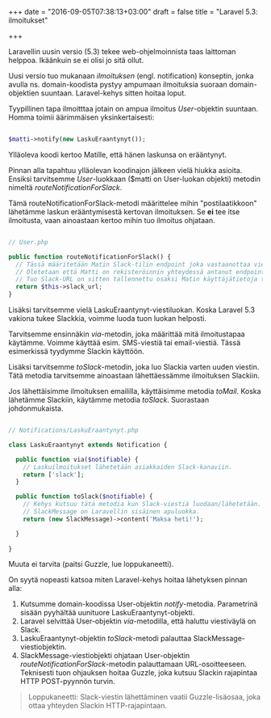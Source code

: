 +++
date = "2016-09-05T07:38:13+03:00"
draft = false
title = "Laravel 5.3: ilmoitukset"

+++

Laravellin uusin versio (5.3) tekee web-ohjelmoinnista taas laittoman helppoa. Ikäänkuin se ei olisi jo sitä ollut.

Uusi versio tuo mukanaan *ilmoituksen* (engl. notification) konseptin, jonka avulla ns. domain-koodista pystyy ampumaan ilmoituksia suoraan domain-objektien suuntaan. Laravel-kehys sitten hoitaa loput.

Tyypillinen tapa ilmoitttaa jotain on ampua ilmoitus *User*-objektin suuntaan. Homma toimii äärimmäisen yksinkertaisesti:

```php

$matti->notify(new LaskuEraantynyt());

```

Ylläoleva koodi kertoo Matille, että hänen laskunsa on erääntynyt.

Pinnan alla tapahtuu ylläolevan koodinajon jälkeen vielä hiukka asioita. Ensiksi tarvitsemme *User*-luokkaan ($matti on User-luokan objekti) metodin nimeltä *routeNotificationForSlack*. 

Tämä routeNotificationForSlack-metodi määrittelee mihin "postilaatikkoon" lähetämme laskun erääntymisestä kertovan ilmoituksen. Se **ei** tee itse ilmoitusta, vaan ainoastaan kertoo mihin tuo ilmoitus ohjataan.

```php

// User.php

public function routeNotificationForSlack() {
  // Tässä määritetään Matin Slack-tilin endpoint joka vastaanottaa viestit.
  // Oletetaan että Matti on rekisteröinnin yhteydessä antanut endpoint-URL:n.
  // Tuo Slack-URL on sitten tallennettu osaksi Matin käyttäjätietoja tietokantaan.
  return $this->slack_url;	
}

```

Lisäksi tarvitsemme vielä LaskuEraantynyt-viestiluokan. Koska Laravel 5.3 vakiona tukee Slackkia, voimme luoda tuon luokan helposti.

Tarvitsemme ensinnäkin *via*-metodin, joka määrittää mitä ilmoitustapaa käytämme. Voimme käyttää esim. SMS-viestiä tai email-viestiä. Tässä esimerkissä tyydymme Slackin käyttöön.

Lisäksi tarvitsemme *toSlack*-metodin, joka luo Slackia varten uuden viestin. Tätä metodia tarvitsemme ainoastaan lähettäessämme ilmoituksen Slackiin. 

Jos lähettäisimme ilmoituksen emaililla, käyttäisimme metodia *toMail*. Koska lähetämme Slackiin, käytämme metodia *toSlack*. Suorastaan johdonmukaista.

```php

// Notifications/LaskuEraantynyt.php

class LaskuEraantynyt extends Notification {

  public function via($notifiable) {
    // Laskuilmoitukset lähetetään asiakkaiden Slack-kanaviin.
    return ['slack'];	
  }

  public function toSlack($notifiable) {
    // Kehys kutsuu tätä metodia kun Slack-viestiä luodaan/lähetetään.
    // SlackMessage on Laravellin sisäinen apuluokka.
    return (new SlackMessage)->content('Maksa heti!');

  }
	
}

```

Muuta ei tarvita (paitsi Guzzle, lue loppukaneetti). 

On syytä nopeasti katsoa miten Laravel-kehys hoitaa lähetyksen pinnan alla:

1. Kutsumme domain-koodissa User-objektin *notify*-metodia. Parametrinä sisään pyyhältää uunituore LaskuEraantynyt-objekti.
2. Laravel selvittää User-objektin *via*-metodilla, että haluttu viestiväylä on Slack.
3. LaskuEraantynyt-objektin *toSlack*-metodi palauttaa SlackMessage-viestiobjektin.
4. SlackMessage-viestiobjekti ohjataan User-objektin *routeNotificationForSlack*-metodin palauttamaan URL-osoitteeseen. Teknisesti tuon ohjauksen hoitaa Guzzle, joka kutsuu Slackin rajapintaa HTTP POST-pyynnön turvin.

> Loppukaneetti: Slack-viestin lähettäminen vaatii Guzzle-lisäosaa, joka ottaa yhteyden Slackin HTTP-rajapintaan. 





